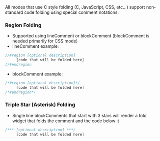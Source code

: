 All modes that use C style folding (C, JavaScript, CSS, etc...) support non-standard code folding using special comment notations:

### Region Folding

 - Supported using lineComment or blockComment (blockComment is needed primarily for CSS mode)
 - lineComment example:

```javascript
//#region [optional description]
     [code that will be folded here]
//#endregion 
```

 - blockComment example:
```javascript
/*#region [optional description]*/
     [code that will be folded here]
/*#endregion*/
```

### Triple Star (Asterisk) Folding

 - Single line blockComments that start with 3 stars will render a fold widget that folds the comment and the code below it
```javascript
/*** [optional description] ***/
     [code that will be folded here]
```

